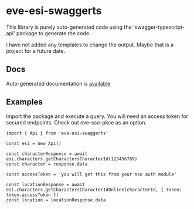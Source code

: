 # eve-esi-swaggerts

This library is purely auto-generated code using the 'swagger-typescript-api' package to generate the code.

I have not added any templates to change the output. Maybe that is a project for a future date.

## Docs
Auto-generated documentation is [available](./docs/modules.md)

## Examples
Import the package and execute a query. You will need an access token for secured endpoints. Check out eve-sso-pkce as an option.

```
import { Api } from 'eve-esi-swaggerts'

const esi = new Api()

const characterResponse = await esi.characters.getCharactersCharacterId(123456789)
const character = response.data

const accessToken = 'you will get this from your sso auth module'

const locationResponse = await esi.characters.getCharactersCharacterIdOnline(characterId, { token: token.accessToken })
const location = locationResponse.data
```